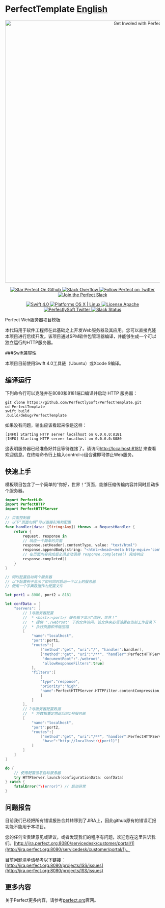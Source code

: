 # PerfectTemplate [English](https://github.com/PerfectlySoft/PerfectTemplate)

<p align="center">
    <a href="http://perfect.org/get-involved.html" target="_blank">
        <img src="http://perfect.org/assets/github/perfect_github_2_0_0.jpg" alt="Get Involed with Perfect!" width="854" />
    </a>
</p>

<p align="center">
    <a href="https://github.com/PerfectlySoft/Perfect" target="_blank">
        <img src="http://www.perfect.org/github/Perfect_GH_button_1_Star.jpg" alt="Star Perfect On Github" />
    </a>  
    <a href="http://stackoverflow.com/questions/tagged/perfect" target="_blank">
        <img src="http://www.perfect.org/github/perfect_gh_button_2_SO.jpg" alt="Stack Overflow" />
    </a>  
    <a href="https://twitter.com/perfectlysoft" target="_blank">
        <img src="http://www.perfect.org/github/Perfect_GH_button_3_twit.jpg" alt="Follow Perfect on Twitter" />
    </a>  
    <a href="http://perfect.ly" target="_blank">
        <img src="http://www.perfect.org/github/Perfect_GH_button_4_slack.jpg" alt="Join the Perfect Slack" />
    </a>
</p>

<p align="center">
    <a href="https://developer.apple.com/swift/" target="_blank">
        <img src="https://img.shields.io/badge/Swift-4.0-orange.svg?style=flat" alt="Swift 4.0">
    </a>
    <a href="https://developer.apple.com/swift/" target="_blank">
        <img src="https://img.shields.io/badge/Platforms-OS%20X%20%7C%20Linux%20-lightgray.svg?style=flat" alt="Platforms OS X | Linux">
    </a>
    <a href="http://perfect.org/licensing.html" target="_blank">
        <img src="https://img.shields.io/badge/License-Apache-lightgrey.svg?style=flat" alt="License Apache">
    </a>
    <a href="http://twitter.com/PerfectlySoft" target="_blank">
        <img src="https://img.shields.io/badge/Twitter-@PerfectlySoft-blue.svg?style=flat" alt="PerfectlySoft Twitter">
    </a>
    <a href="http://perfect.ly" target="_blank">
        <img src="http://perfect.ly/badge.svg" alt="Slack Status">
    </a>
</p>

Perfect Web服务器项目模板

本代码用于软件工程师在此基础之上开发Web服务器及其应用。您可以直接克隆本项目进行后续开发。该项目通过SPM软件包管理器编译，并能够生成一个可以独立运行的HTTP服务器。

###Swift兼容性

本项目目前使用Swift 4.0工具链（Ubuntu）或Xcode 9编译。

## 编译运行

下列命令行可以克隆并在8080和8181端口编译并启动 HTTP 服务器：

```
git clone https://github.com/PerfectlySoft/PerfectTemplate.git
cd PerfectTemplate
swift build
.build/debug/PerfectTemplate
```

如果没有问题，输出应该看起来像是这样：

```
[INFO] Starting HTTP server localhost on 0.0.0.0:8181
[INFO] Starting HTTP server localhost on 0.0.0.0:8080
```

这表明服务器已经准备好并且等待连接了。请访问[http://localhost:8181/](http://127.0.0.1:8181/) 来查看欢迎信息。在终端命令行上输入control-c组合键即可停止Web服务。

## 快速上手

模板项目包含了一个简单的“你好，世界！”页面，能够压缩传输内容并同时启动多个服务器。

``` swift
import PerfectLib
import PerfectHTTP
import PerfectHTTPServer

// 页面控制器
// 以下“页面句柄”可以直接引用和配置
func handler(data: [String:Any]) throws -> RequestHandler {
    return {
        request, response in
        // 响应一个简单的页面
        response.setHeader(.contentType, value: "text/html")
        response.appendBody(string: "<html><head><meta http-equiv='content-type' content='text/html;charset=utf-8'><title>你好，世界！</title></head><body>你好，世界！</body></html>")
        // 在页面内容完成后必须主动调用 response.completed() 完成响应
        response.completed()
    }
}

// 同时配置启动两个服务器
// 以下配置例子显示了如何同时启动一个以上的服务器
// 使用一个字典数据作为配置文件

let port1 = 8080, port2 = 8181

let confData = [
    "servers": [
        // 1号服务器配置
        //  * <host>:<port>/ 服务器下显示“你好，世界！”
        //  * 提供 "./webroot" 下的文件访问，该文件夹必须设置在当前工作目录下
        //  * 执行页面和传输压缩
        [
            "name":"localhost",
            "port":port1,
            "routes":[
                ["method":"get", "uri":"/", "handler":handler],
                ["method":"get", "uri":"/**", "handler":PerfectHTTPServer.HTTPHandler.staticFiles,
                 "documentRoot":"./webroot",
                 "allowResponseFilters":true]
            ],
            "filters":[
                [
                "type":"response",
                "priority":"high",
                "name":PerfectHTTPServer.HTTPFilter.contentCompression,
                ]
            ]
        ],
        // 2号服务器配置数据
        //  * 将数据重定向返回给1号服务器
        [
            "name":"localhost",
            "port":port2,
            "routes":[
                ["method":"get", "uri":"/**", "handler":PerfectHTTPServer.HTTPHandler.redirect,
                 "base":"http://localhost:\(port1)"]
            ]
        ]
    ]
]

do {
    // 使用配置信息启动服务器
    try HTTPServer.launch(configurationData: confData)
} catch {
    fatalError("\(error)") // 启动异常
}
```



## 问题报告

目前我们已经把所有错误报告合并转移到了JIRA上，因此github原有的错误汇报功能不能用于本项目。

您的任何宝贵建意见或建议，或者发现我们的程序有问题，欢迎您在这里告诉我们。[http://jira.perfect.org:8080/servicedesk/customer/portal/1](http://jira.perfect.org:8080/servicedesk/customer/portal/1)。

目前问题清单请参考以下链接： [http://jira.perfect.org:8080/projects/ISS/issues](http://jira.perfect.org:8080/projects/ISS/issues)



## 更多内容
关于Perfect更多内容，请参考[perfect.org](http://perfect.org)官网。
